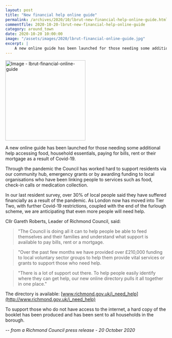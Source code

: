 ```yaml
---
layout: post
title: "New financial help online guide"
permalink: /archives/2020/10/lbrut-new-financial-help-online-guide.html
commentfile: 2020-10-20-lbrut-new-financial-help-online-guide
category: around_town
date: 2020-10-20 10:00:00
image: "/assets/images/2020/lbrut-financial-online-guide.jpg"
excerpt: |
    A new online guide has been launched for those needing some additional help accessing food, household essentials, paying for bills, rent or their mortgage as a result of Covid-19.
---
```

<a href="/assets/images/2020/lbrut-financial-online-guide.jpg" title="Click for a larger image"><img src="/assets/images/2020/lbrut-financial-online-guide-thumb.jpg" width="250" alt="Image - lbrut-financial-online-guide"  class="photo right"/></a>

A new online guide has been launched for those needing some additional help accessing food, household essentials, paying for bills, rent or their mortgage as a result of Covid-19.

Through the pandemic the Council has worked hard to support residents via our community hub, emergency grants or by awarding funding to local organisations who have been linking people to services such as food, check-in calls or medication collection.

In our last resident survey, over 30% of local people said they have suffered financially as a result of the pandemic. As London now has moved into Tier Two, with further Covid-19 restrictions, coupled with the end of the furlough scheme, we are anticipating that even more people will need help.

Cllr Gareth Roberts, Leader of Richmond Council, said:

> "The Council is doing all it can to help people be able to feed themselves and their families and understand what support is available to pay bills, rent or a mortgage.

> "Over the past few months we have provided over &pound;210,000 funding to local voluntary sector groups to help them provide vital services or grants to support those who need help.

> "There is a lot of support out there. To help people easily identify where they can get help, our new online directory pulls it all together in one place."

The directory is available: [www.richmond.gov.uk/i_need_help](http://www.richmond.gov.uk/i_need_help)

To support those who do not have access to the internet, a hard copy of the booklet has been produced and has been sent to all households in the borough.


<cite>-- from a Richmond Council press release - 20 October 2020</cite>
